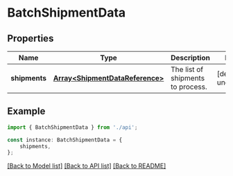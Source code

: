 # BatchShipmentData


## Properties

Name | Type | Description | Notes
------------ | ------------- | ------------- | -------------
**shipments** | [**Array&lt;ShipmentDataReference&gt;**](ShipmentDataReference.md) | The list of shipments to process. | [default to undefined]

## Example

```typescript
import { BatchShipmentData } from './api';

const instance: BatchShipmentData = {
    shipments,
};
```

[[Back to Model list]](../README.md#documentation-for-models) [[Back to API list]](../README.md#documentation-for-api-endpoints) [[Back to README]](../README.md)
